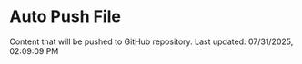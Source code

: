 # Auto Push File

Content that will be pushed to GitHub repository.
Last updated: 07/31/2025, 02:09:09 PM